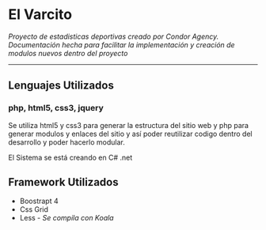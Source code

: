 # El Varcito
_Proyecto de estadisticas deportivas creado por Condor Agency. Documentación hecha para facilitar la implementación y creación de modulos nuevos dentro del proyecto_


---
## Lenguajes Utilizados
### php, html5, css3, jquery

Se utiliza html5 y css3 para generar la estructura del sitio web y php para generar modulos y enlaces del sitio y así poder reutilizar codigo dentro del desarrollo y poder hacerlo modular.

El Sistema se está creando en C# .net

## Framework Utilizados
* Boostrapt 4
* Css Grid
* Less - *Se compila con Koala*

